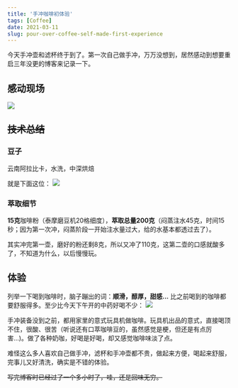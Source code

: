 ```yaml
---
title: '手冲咖啡初体验'
tags: [Coffee]
date: 2021-03-11
slug: pour-over-coffee-self-made-first-experience
---
```



今天手冲壶和滤杯终于到了。第一次自己做手冲，万万没想到，居然感动到想要重启三年没更的博客来记录一下。

## 感动现场
![](https://images.pwn.icu/1615537495017-upload_c02e52135903416493f262e1b592e936.png)

## <del>技术总结</del>
### 豆子
云南阿拉比卡，水洗，中深烘焙

就是下面这位：
![](https://images.pwn.icu/1615536675557-20210312161113.png)

### 萃取细节
**15克**咖啡粉（泰摩磨豆机20格细度），**萃取总量200克**（闷蒸注水45克，时间15秒；因为第一次冲，闷蒸阶段一开始注水量过大，给的水基本都透过去了）。

其实冲完第一壶，磨好的粉还剩8克，所以又冲了110克，这第二壶的口感就酸多了，不知道为什么，以后慢慢玩。

## 体验
列举一下喝到咖啡时，脑子蹦出的词：**顺滑，醇厚，甜感...** 比之前喝到的咖啡都要舒服得多。至少比今天下午开的中药好喝不少：
![](https://images.pwn.icu/1615537531629-upload_d292a53f7aad1420cbbe0a7e702c0a60.png)

手冲装备没到之前，都用家里的意式玩具机做咖啡。玩具机出品的意式，直接喝顶不住，很酸、很苦（听说还有口萃咖啡豆的，虽然感觉是梗，但还是有点厉害...)。做了各种奶咖，好喝是好喝，却又感觉咖啡味淡了点。

难怪这么多人喜欢自己做手冲，滤杯和手冲壶都不贵，做起来方便，喝起来舒服，完事儿又好清洗，确实是不错的体验。

<del>写完博客时已经过了一个多小时了，哇，还是回味无穷。</del>
